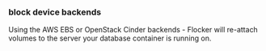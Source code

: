 ### block device backends

Using the AWS EBS or OpenStack Cinder backends - Flocker will re-attach volumes to the server your database container is running on.